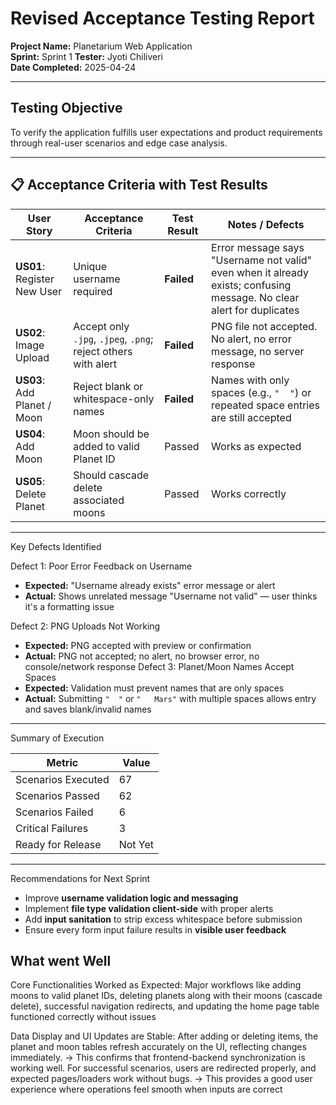 
#  Revised Acceptance Testing Report  
**Project Name:** Planetarium Web Application  
**Sprint:** Sprint 1
**Tester:** Jyoti Chiliveri  
**Date Completed:** 2025-04-24  

---

##  Testing Objective
To verify the application fulfills user expectations and product requirements through real-user scenarios and edge case analysis.

---

## 📋 Acceptance Criteria with Test Results

| **User Story** | **Acceptance Criteria** | **Test Result** | **Notes / Defects** |
|----------------|--------------------------|-------------|---------------------|
| **US01**: Register New User | Unique username required |  **Failed** | Error message says "Username not valid" even when it already exists; confusing message. No clear alert for duplicates |
| **US02**: Image Upload | Accept only `.jpg`, `.jpeg`, `.png`; reject others with alert |  **Failed** | PNG file not accepted. No alert, no error message, no server response |
| **US03**: Add Planet / Moon | Reject blank or whitespace-only names |  **Failed** | Names with only spaces (e.g., `"  "`) or repeated space entries are still accepted |
| **US04**: Add Moon | Moon should be added to valid Planet ID |  Passed | Works as expected |
| **US05**: Delete Planet | Should cascade delete associated moons |  Passed | Works correctly |


---

 Key Defects Identified

 Defect 1: Poor Error Feedback on Username
- **Expected:** "Username already exists" error message or alert  
- **Actual:** Shows unrelated message "Username not valid" — user thinks it's a formatting issue

Defect 2: PNG Uploads Not Working
- **Expected:** PNG accepted with preview or confirmation  
- **Actual:** PNG not accepted; no alert, no browser error, no console/network response
Defect 3: Planet/Moon Names Accept Spaces
- **Expected:** Validation must prevent names that are only spaces  
- **Actual:** Submitting `"  "` or `"   Mars"` with multiple spaces allows entry and saves blank/invalid names

---

Summary of Execution

| Metric | Value    |
|--------|----------|
| Scenarios Executed | 67       |
| Scenarios Passed | 62       |
| Scenarios Failed | 6        |
| Critical Failures | 3        |
| Ready for Release |  Not Yet |

---

 Recommendations for Next Sprint

-  Improve **username validation logic and messaging**
-  Implement **file type validation client-side** with proper alerts
-  Add **input sanitation** to strip excess whitespace before submission
-  Ensure every form input failure results in **visible user feedback**

## What went Well
Core Functionalities Worked as Expected:
Major workflows like adding moons to valid planet IDs, deleting planets along with their moons (cascade delete),
successful navigation redirects, and updating the home page table functioned correctly without issues

Data Display and UI Updates are Stable:
After adding or deleting items, the planet and moon tables refresh accurately on the UI, reflecting changes immediately.
→ This confirms that frontend-backend synchronization is working well.
For successful scenarios, users are redirected properly, and expected pages/loaders work without bugs.
→ This provides a good user experience where operations feel smooth when inputs are correct
